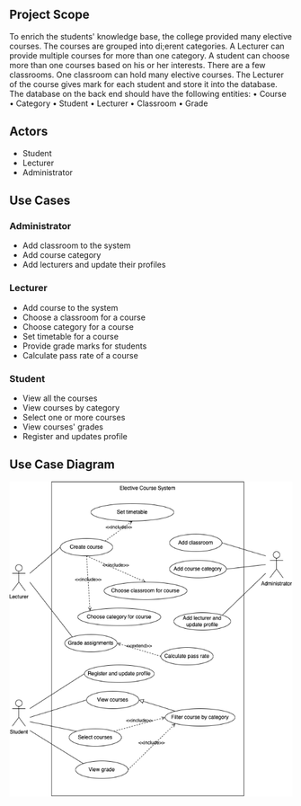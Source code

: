 ## Project Scope
To enrich the students' knowledge base, the college provided many elective courses. 
The courses are grouped into di;erent categories. A Lecturer can provide multiple courses 
for more than one category.
A student can choose more than one courses based on his or her interests.
There are a few classrooms. One classroom can hold many elective courses.
The Lecturer of the course gives mark for each student and store it into the database.
The database on the back end should have the following entities:
• Course
• Category
• Student
• Lecturer
• Classroom
• Grade

## Actors
- Student
- Lecturer
- Administrator

## Use Cases
### Administrator
- Add classroom to the system
- Add course category
- Add lecturers and update their profiles

### Lecturer
- Add course to the system
- Choose a classroom for a course
- Choose category for a course
- Set timetable for a course
- Provide grade marks for students
- Calculate pass rate of a course

### Student
- View all the courses
- View courses by category
- Select one or more courses
- View courses' grades
- Register and updates profile

## Use Case Diagram

![](usecases.drawio.png)